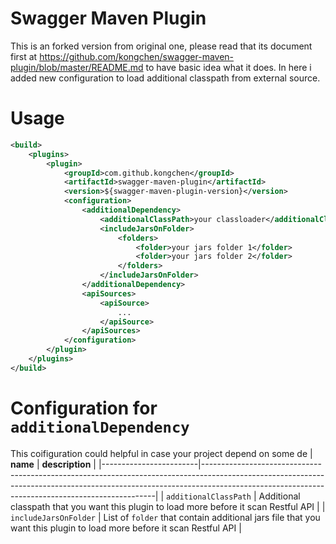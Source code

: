 # Swagger Maven Plugin 
This is an forked version from original one, please read that its document first at https://github.com/kongchen/swagger-maven-plugin/blob/master/README.md to have basic idea what it does.
In here i added new configuration to load additional classpath from external source.

# Usage
```xml
<build>
	<plugins>
		<plugin>
			<groupId>com.github.kongchen</groupId>
			<artifactId>swagger-maven-plugin</artifactId>
			<version>${swagger-maven-plugin-version}</version>
			<configuration>
				<additionalDependency>
					<additionalClassPath>your classloader</additionalClassPath>
					<includeJarsOnFolder>
						<folders>
							<folder>your jars folder 1</folder>
							<folder>your jars folder 2</folder>
						</folders>
					</includeJarsOnFolder> 
				</additionalDependency>
				<apiSources>
					<apiSource>
						...
					</apiSource>
				</apiSources>
			</configuration>
		</plugin>
	</plugins>
</build>
```
# Configuration for `additionalDependency`
This coifiguration could helpful in case your project depend on some de
| **name** | **description** |
|------------------------|------------------------------------------------------------------------------------------------------------------------------------------------------------------------------------------------------------------------------|
| `additionalClassPath` | Additional classpath that you want this plugin to load more before it scan Restful API |
| `includeJarsOnFolder` | List of `folder` that contain additional jars file that you want this plugin to load more before it scan Restful API |
